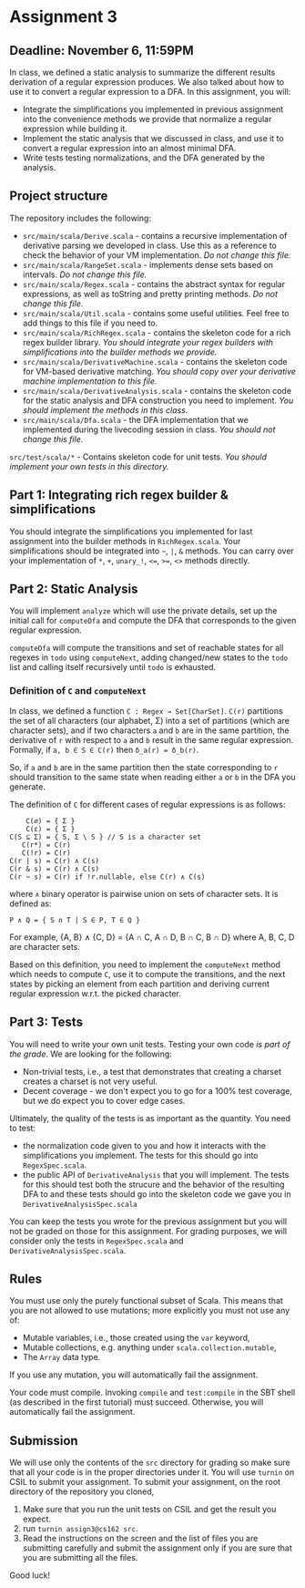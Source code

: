 # Assignment 3

## Deadline: November 6, 11:59PM

In class, we defined a static analysis to summarize the different results
derivation of a regular expression produces. We also talked
about how to use it to convert a regular expression to a DFA. In this
assignment, you will:

 - Integrate the simplifications you implemented in previous
   assignment into the convenience methods we provide that normalize a
   regular expression while building it.
 - Implement the static analysis that we discussed in class, and use
   it to convert a regular expression into an almost minimal DFA.
 - Write tests testing normalizations, and the DFA generated by the analysis.

## Project structure

The repository includes the following:

  - `src/main/scala/Derive.scala` - contains a recursive
    implementation of derivative parsing we developed in class. Use
    this as a reference to check the behavior of your VM
    implementation. *Do not change this file.*
  - `src/main/scala/RangeSet.scala` - implements dense sets based on
    intervals. *Do not change this file.*
  - `src/main/scala/Regex.scala` - contains the abstract syntax for
    regular expressions, as well as toString and pretty printing
    methods. *Do not change this file.*
  - `src/main/scala/Util.scala` - contains some useful utilities. Feel
    free to add things to this file if you need to.
  - `src/main/scala/RichRegex.scala` - contains the skeleton code for
    a rich regex builder library. *You should integrate your regex
    builders with simplifications into the builder methods we
    provide.*
  - `src/main/scala/DerivativeMachine.scala` - contains the skeleton
    code for VM-based derivative matching. *You should copy over your
    derivative machine implementation to this file.*
  - `src/main/scala/DerivativeAnalysis.scala` - contains the skeleton
    code for the static analysis and DFA construction you need to
    implement. *You should implement the methods in this class.*
  - `src/main/scala/Dfa.scala` - the DFA implementation that we
    implemented during the livecoding session in class. *You should
    not change this file.*

  `src/test/scala/*` - Contains skeleton code for unit tests. *You
  should implement your own tests in this directory.*

## Part 1: Integrating rich regex builder & simplifications

You should integrate the simplifications you implemented for last
assignment into the builder methods in `RichRegex.scala`. Your
simplifications should be integrated into `~`, `|`, `&` methods. You
can carry over your implementation of `*`, `+`, `unary_!`, `<=`, `>=`,
`<>` methods directly.

## Part 2: Static Analysis

You will implement `analyze` which will use the private details, set
up the initial call for `computeDfa` and compute the DFA that
corresponds to the given regular expression.

`computeDfa` will compute the transitions and set of reachable states
for all regexes in `todo` using `computeNext`, adding changed/new
states to the `todo` list and calling itself recursively until `todo`
is exhausted.

### Definition of `C` and `computeNext`

In class, we defined a function `C : Regex → Set[CharSet]`. `C(r)`
partitions the set of all characters (our alphabet, Σ) into a set of
partitions (which are character sets), and if two characters `a` and
`b` are in the same partition, the derivative of `r` with respect to `a`
and `b` result in the same regular expression. Formally, if `a, b ∈ S
∈ C(r)` then `δ_a(r) = δ_b(r)`.

So, if `a` and `b` are in the same partition then the state
corresponding to `r` should transition to the same state when reading
either `a` or `b` in the DFA you generate.

The definition of `C` for different cases of regular expressions is as
follows:

```
    C(∅) = { Σ }
    C(ε) = { Σ }
C(S ⊆ Σ) = { S, Σ \ S } // S is a character set
   C(r*) = C(r)
   C(!r) = C(r)
C(r | s) = C(r) ∧ C(s)
C(r & s) = C(r) ∧ C(s)
C(r ~ s) = C(r) if !r.nullable, else C(r) ∧ C(s)
```

where `∧` binary operator is pairwise union on sets of character sets.
It is defined as:

```
P ∧ Q = { S ∩ T | S ∈ P, T ∈ Q }
```

For example, {A, B} ∧ {C, D} = {A ∩ C, A ∩ D, B ∩ C, B ∩ D} where A,
B, C, D are character sets.

Based on this definition, you need to implement the `computeNext` method
which needs to compute `C`, use it to compute the transitions, and the next states by picking an element from each partition and deriving current regular expression w.r.t. the picked character.

## Part 3: Tests

You will need to write your own unit tests. Testing your own code *is
part of the grade*. We are looking for the following:
  - Non-trivial tests, i.e., a test that demonstrates that creating a
    charset creates a charset is not very useful.
  - Decent coverage - we don't expect you to go for a 100% test
    coverage, but we do expect you to cover edge cases.

Ultimately, the quality of the tests is as important as the quantity. You
need to test:
 - the normalization code given to you and how it interacts with the
   simplifications you implement. The tests for this should go into
   `RegexSpec.scala`.
 - the public API of `DerivativeAnalysis` that you will implement. The
   tests for this should test both the strucure and the behavior of the
   resulting DFA to and these tests should go into the skeleton code
   we gave you in `DerivativeAnalysisSpec.scala`

You can keep the tests you wrote for the previous assignment but you
will not be graded on those for this assignment. For grading purposes,
we will consider only the tests in `RegexSpec.scala` and
`DerivativeAnalysisSpec.scala`.

## Rules

You must use only the purely functional subset of Scala. This means
that you are not allowed to use mutations; more explicitly you must
not use any of:
  - Mutable variables, i.e., those created using the `var` keyword,
  - Mutable collections, e.g. anything under
    `scala.collection.mutable`,
  - The `Array` data type.

If you use any mutation, you will automatically fail the assignment.

Your code must compile. Invoking `compile` and `test:compile` in the
SBT shell (as described in the first tutorial) must
succeed. Otherwise, you will automatically fail the assignment.

## Submission

We will use only the contents of the `src` directory for grading so
make sure that all your code is in the proper directories under it.
You will use `turnin` on CSIL to submit your assignment.  To submit
your assignment, on the root directory of the repository you cloned,

  1. Make sure that you run the unit tests on CSIL and get the result
       you expect.
  2. run `turnin assign3@cs162 src`.
  3. Read the instructions on the screen and the list of files you are
       submitting carefully and submit the assignment only if you are
       sure that you are submitting all the files.

Good luck!
